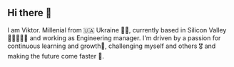 ## Hi there 👋

I am Viktor. Millenial from 🇺🇦 Ukraine 💛💙, currently based in Silicon Valley 👩‍💻🌉👨‍💻 and working as Engineering manager.
I'm driven by a passion for continuous learning and growth🌱, challenging myself and others 🎖️ and making the future come faster 🤖.


<!--
**gbdrm/gbdrm** is a ✨ _special_ ✨ repository because its `README.md` (this file) appears on your GitHub profile.

Here are some ideas to get you started:

- 🔭 I’m currently working on ...
- 🌱 I’m currently learning ...
- 👯 I’m looking to collaborate on ...
- 🤔 I’m looking for help with ...
- 💬 Ask me about ...
- 📫 How to reach me: ...
- ⚡ Fun fact: ...
-->
